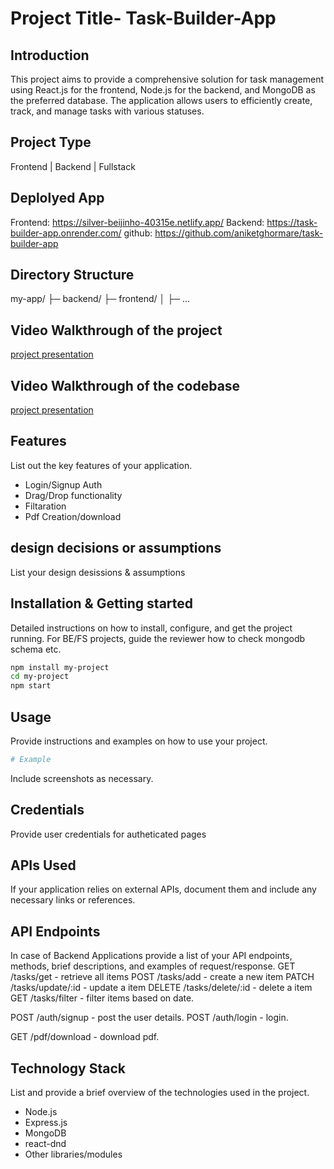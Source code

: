 # Project Title- Task-Builder-App

## Introduction
This project aims to provide a comprehensive solution for task management using React.js for the frontend, Node.js for the backend, and MongoDB as the preferred database. The application allows users to efficiently create, track, and manage tasks with various statuses.

## Project Type
Frontend | Backend | Fullstack

## Deplolyed App
Frontend: https://silver-beijinho-40315e.netlify.app/
Backend: https://task-builder-app.onrender.com/
github: https://github.com/aniketghormare/task-builder-app

## Directory Structure
my-app/
├─ backend/
├─ frontend/
│  ├─ ...

## Video Walkthrough of the project
[project presentation](https://drive.google.com/file/d/1Nr02_zo7O7gU37guSGlcKBr_1rn78eZe/view?usp=drive_link)

## Video Walkthrough of the codebase
[project presentation](https://drive.google.com/file/d/1Nr02_zo7O7gU37guSGlcKBr_1rn78eZe/view?usp=drive_link)

## Features
List out the key features of your application.

- Login/Signup Auth
- Drag/Drop functionality
- Filtaration
- Pdf Creation/download

## design decisions or assumptions
List your design desissions & assumptions

## Installation & Getting started
Detailed instructions on how to install, configure, and get the project running. For BE/FS projects, guide the reviewer how to check mongodb schema etc.

```bash
npm install my-project
cd my-project
npm start
```

## Usage
Provide instructions and examples on how to use your project.

```bash
# Example
```

Include screenshots as necessary.
[](https://drive.google.com/file/d/1teLJtI7mxHcJfXGLxVi3-4Uwv-vWSf8P/view?usp=sharing)

[](https://drive.google.com/file/d/1f2E4zPmuTwkS8ucTvJeOhBSahcwp2FAZ/view?usp=sharing)

[](https://drive.google.com/file/d/1dzH2LyeNDqyw0b7cAu2tzN0u8eegbOkt/view?usp=sharing)
## Credentials
Provide user credentials for autheticated pages

## APIs Used
If your application relies on external APIs, document them and include any necessary links or references.

## API Endpoints
In case of Backend Applications provide a list of your API endpoints, methods, brief descriptions, and examples of request/response.
GET /tasks/get - retrieve all items
POST /tasks/add - create a new item
PATCH /tasks/update/:id - update a item
DELETE /tasks/delete/:id - delete a item
GET /tasks/filter - filter items based on date.

POST /auth/signup - post the user details.
POST /auth/login - login.

GET /pdf/download - download pdf.


## Technology Stack
List and provide a brief overview of the technologies used in the project.

- Node.js
- Express.js
- MongoDB
- react-dnd
- Other libraries/modules
